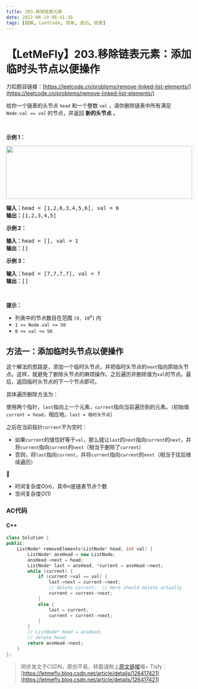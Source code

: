 ```yaml
---
title: 203.移除链表元素
date: 2022-08-19 08:41:38
tags: [题解, LeetCode, 简单, 递归, 链表]
---
```


# 【LetMeFly】203.移除链表元素：添加临时头节点以便操作

力扣题目链接：[https://leetcode.cn/problems/remove-linked-list-elements/](https://leetcode.cn/problems/remove-linked-list-elements/)

给你一个链表的头节点 <code>head</code> 和一个整数 <code>val</code> ，请你删除链表中所有满足 <code>Node.val == val</code> 的节点，并返回 <strong>新的头节点</strong> 。
<p> </p>

<p><strong>示例 1：</strong></p>
<img alt="" src="https://assets.leetcode.com/uploads/2021/03/06/removelinked-list.jpg" style="width: 500px; height: 142px;" />
<pre>
<strong>输入：</strong>head = [1,2,6,3,4,5,6], val = 6
<strong>输出：</strong>[1,2,3,4,5]
</pre>

<p><strong>示例 2：</strong></p>

<pre>
<strong>输入：</strong>head = [], val = 1
<strong>输出：</strong>[]
</pre>

<p><strong>示例 3：</strong></p>

<pre>
<strong>输入：</strong>head = [7,7,7,7], val = 7
<strong>输出：</strong>[]
</pre>

<p> </p>

<p><strong>提示：</strong></p>

<ul>
	<li>列表中的节点数目在范围 <code>[0, 10<sup>4</sup>]</code> 内</li>
	<li><code>1 <= Node.val <= 50</code></li>
	<li><code>0 <= val <= 50</code></li>
</ul>


    
## 方法一：添加临时头节点以便操作

这个解法的思路是，添加一个临时头节点，并把临时头节点的```next```指向原始头节点。这样，就避免了删除头节点的麻烦操作。之后遍历并删除值为```val```的节点。最后，返回临时头节点的下一个节点即可。

具体遍历删除方法为：

使用两个指针，```last```指向上一个元素，```current```指向当前遍历到的元素。（初始值```current = head```，相应地，```last = 临时头节点```）

之后在当前指针```current```不为空时：

+ 如果```current```的值恰好等于```val```，那么就让```last```的```next```指向```current```的```next```，并将```current```指向```current```的```next```（相当于删除了```current```）
+ 否则，将```last```指向```current```，并将```current```指向```current```的```next```（相当于往后继续遍历）

:rose:

+ 时间复杂度$O(n)$，其中$n$是链表节点个数
+ 空间复杂度$O(1)$

### AC代码

#### C++

```cpp
class Solution {
public:
    ListNode* removeElements(ListNode* head, int val) {
        ListNode* ansHead = new ListNode;
        ansHead->next = head;
        ListNode* last = ansHead, *current = ansHead->next;
        while (current) {
            if (current->val == val) {
                last->next = current->next;
                // delete current;  // Here should delete actually
                current = current->next;
            }
            else {
                last = current;
                current = current->next;
            }
        }
        // ListNode* head = ansHead;
        // delete head;
        return ansHead->next;
    }
};
```

> 同步发文于CSDN，原创不易，转载请附上[原文链接](https://blog.tisfy.eu.org/2022/08/19/LeetCode%200203.%E7%A7%BB%E9%99%A4%E9%93%BE%E8%A1%A8%E5%85%83%E7%B4%A0/)哦~
> Tisfy：[https://letmefly.blog.csdn.net/article/details/126417421](https://letmefly.blog.csdn.net/article/details/126417421)
